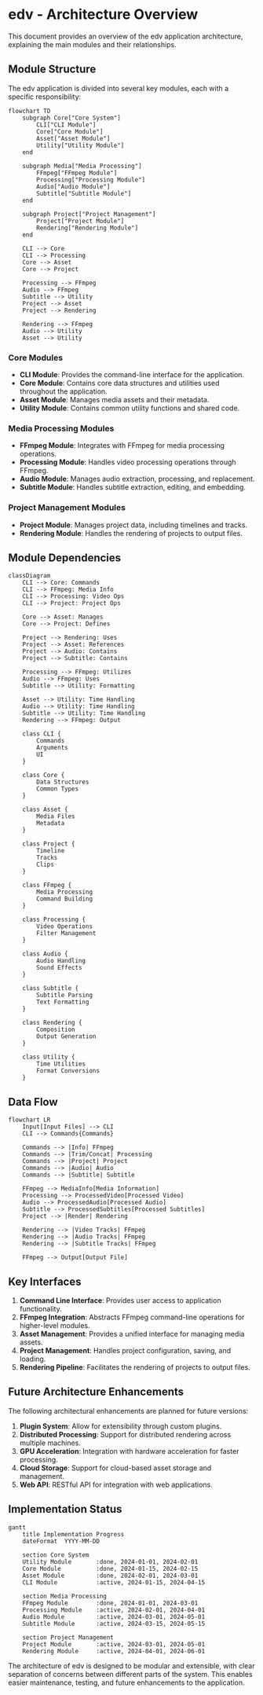 # edv - Architecture Overview

This document provides an overview of the edv application architecture, explaining the main modules and their relationships.

## Module Structure

The edv application is divided into several key modules, each with a specific responsibility:

```mermaid
flowchart TD
    subgraph Core["Core System"]
        CLI["CLI Module"]
        Core["Core Module"]
        Asset["Asset Module"]
        Utility["Utility Module"]
    end
    
    subgraph Media["Media Processing"]
        FFmpeg["FFmpeg Module"]
        Processing["Processing Module"]
        Audio["Audio Module"]
        Subtitle["Subtitle Module"]
    end
    
    subgraph Project["Project Management"]
        Project["Project Module"]
        Rendering["Rendering Module"]
    end
    
    CLI --> Core
    CLI --> Processing
    Core --> Asset
    Core --> Project
    
    Processing --> FFmpeg
    Audio --> FFmpeg
    Subtitle --> Utility
    Project --> Asset
    Project --> Rendering
    
    Rendering --> FFmpeg
    Audio --> Utility
    Asset --> Utility
```

### Core Modules

- **CLI Module**: Provides the command-line interface for the application.
- **Core Module**: Contains core data structures and utilities used throughout the application.
- **Asset Module**: Manages media assets and their metadata.
- **Utility Module**: Contains common utility functions and shared code.

### Media Processing Modules

- **FFmpeg Module**: Integrates with FFmpeg for media processing operations.
- **Processing Module**: Handles video processing operations through FFmpeg.
- **Audio Module**: Manages audio extraction, processing, and replacement.
- **Subtitle Module**: Handles subtitle extraction, editing, and embedding.

### Project Management Modules

- **Project Module**: Manages project data, including timelines and tracks.
- **Rendering Module**: Handles the rendering of projects to output files.

## Module Dependencies

```mermaid
classDiagram
    CLI --> Core: Commands
    CLI --> FFmpeg: Media Info
    CLI --> Processing: Video Ops
    CLI --> Project: Project Ops
    
    Core --> Asset: Manages
    Core --> Project: Defines
    
    Project --> Rendering: Uses
    Project --> Asset: References
    Project --> Audio: Contains
    Project --> Subtitle: Contains
    
    Processing --> FFmpeg: Utilizes
    Audio --> FFmpeg: Uses
    Subtitle --> Utility: Formatting
    
    Asset --> Utility: Time Handling
    Audio --> Utility: Time Handling
    Subtitle --> Utility: Time Handling
    Rendering --> FFmpeg: Output
    
    class CLI {
        Commands
        Arguments
        UI
    }
    
    class Core {
        Data Structures
        Common Types
    }
    
    class Asset {
        Media Files
        Metadata
    }
    
    class Project {
        Timeline
        Tracks
        Clips
    }
    
    class FFmpeg {
        Media Processing
        Command Building
    }
    
    class Processing {
        Video Operations
        Filter Management
    }
    
    class Audio {
        Audio Handling
        Sound Effects
    }
    
    class Subtitle {
        Subtitle Parsing
        Text Formatting
    }
    
    class Rendering {
        Composition
        Output Generation
    }
    
    class Utility {
        Time Utilities
        Format Conversions
    }
```

## Data Flow

```mermaid
flowchart LR
    Input[Input Files] --> CLI
    CLI --> Commands{Commands}
    
    Commands --> |Info| FFmpeg
    Commands --> |Trim/Concat| Processing
    Commands --> |Project| Project
    Commands --> |Audio| Audio
    Commands --> |Subtitle| Subtitle
    
    FFmpeg --> MediaInfo[Media Information]
    Processing --> ProcessedVideo[Processed Video]
    Audio --> ProcessedAudio[Processed Audio]
    Subtitle --> ProcessedSubtitles[Processed Subtitles]
    Project --> |Render| Rendering
    
    Rendering --> |Video Tracks| FFmpeg
    Rendering --> |Audio Tracks| FFmpeg
    Rendering --> |Subtitle Tracks| FFmpeg
    
    FFmpeg --> Output[Output File]
```

## Key Interfaces

1. **Command Line Interface**: Provides user access to application functionality.
2. **FFmpeg Integration**: Abstracts FFmpeg command-line operations for higher-level modules.
3. **Asset Management**: Provides a unified interface for managing media assets.
4. **Project Management**: Handles project configuration, saving, and loading.
5. **Rendering Pipeline**: Facilitates the rendering of projects to output files.

## Future Architecture Enhancements

The following architectural enhancements are planned for future versions:

1. **Plugin System**: Allow for extensibility through custom plugins.
2. **Distributed Processing**: Support for distributed rendering across multiple machines.
3. **GPU Acceleration**: Integration with hardware acceleration for faster processing.
4. **Cloud Storage**: Support for cloud-based asset storage and management.
5. **Web API**: RESTful API for integration with web applications.

## Implementation Status

```mermaid
gantt
    title Implementation Progress
    dateFormat  YYYY-MM-DD
    
    section Core System
    Utility Module       :done, 2024-01-01, 2024-02-01
    Core Module          :done, 2024-01-15, 2024-02-15
    Asset Module         :done, 2024-02-01, 2024-03-01
    CLI Module           :active, 2024-01-15, 2024-04-15
    
    section Media Processing
    FFmpeg Module        :done, 2024-01-01, 2024-03-01
    Processing Module    :active, 2024-02-01, 2024-04-01
    Audio Module         :active, 2024-03-01, 2024-05-01
    Subtitle Module      :active, 2024-03-15, 2024-05-15
    
    section Project Management
    Project Module       :active, 2024-03-01, 2024-05-01
    Rendering Module     :active, 2024-04-01, 2024-06-01
```

The architecture of edv is designed to be modular and extensible, with clear separation of concerns between different parts of the system. This enables easier maintenance, testing, and future enhancements to the application. 